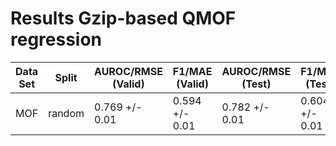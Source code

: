# Results Gzip-based QMOF regression
|Data Set|Split |AUROC/RMSE (Valid)|F1/MAE (Valid)|AUROC/RMSE (Test)|F1/MAE (Test) |
|--------|------|------------------|--------------|-----------------|--------------|
|MOF     |random|0.769 +/- 0.01    |0.594 +/- 0.01|0.782 +/- 0.01   |0.604 +/- 0.01|

